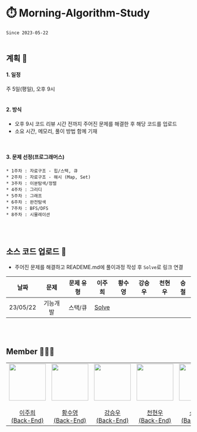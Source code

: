 # ⏱️ Morning-Algorithm-Study
`Since 2023-05-22`
</br>
</br>

## 계획 📆
#### 1. 일정
주 5일(평일), 오후 9시    
</br>

#### 2. 방식
* 오후 9시 코드 리뷰 시간 전까지 주어진 문제를 해결한 후 해당 코드를 업로드
* 소요 시간, 메모리, 풀이 방법 함께 기재
</br>

#### 3. 문제 선정(프로그래머스)
```
* 1주차 : 자료구조 - 힙/스택, 큐
* 2주차 : 자료구조 - 해시 (Map, Set)
* 3주차 : 이분탐색/정렬
* 4주차 : 그리디
* 5주차 : 그래프
* 6주차 : 완전탐색
* 7주차 : BFS/DFS
* 8주차 : 시뮬레이션
```
</br>
</br>

## 소스 코드 업로드 📌
- 주어진 문제를 해결하고 READEME.md에 풀이과정 작성 후 `Solve`로 링크 연결

|**날짜**| **문제** | **문제 유형** | **이주희** | **황수영** | **강승우** | **천현우** | **승철** |
|:-----:|:------:|:------:|:------:|:------:|:------:|:------:|:------:|
| 23/05/22 |  기능개발  | 스택/큐 |  <a href="/1주차/이주희/README.md">Solve</a>   |    |     |    |     |
</br>
</br>

## Member 👨🏻‍💻
<table>
  <tr>
    <td height="20px" align="center"><a href="https://github.com/joohee56">
      <img src="https://avatars.githubusercontent.com/joohee56" width="100px"/> <br><br> 이주희 <br>(Back-End) </a> <br></td>
    <td height="20px" align="center"><a href="https://github.com/sooyoungh">
      <img src="https://avatars.githubusercontent.com/sooyoungh" width="100px"/> <br><br> 황수영 <br>(Back-End) </a> <br></td>
    <td height="20px" align="center"><a href="https://github.com/ksw13">
      <img src="https://avatars.githubusercontent.com/ksw13" width="100px"/> <br><br> 강승우 <br>(Back-End) </a> <br></td>
    <td height="20px" align="center"><a href="https://github.com/Chenowoo">
      <img src="https://avatars.githubusercontent.com/Chenowoo" width="100px"/> <br><br> 천현우 <br>(Back-End) </a> <br></td>
    <td height="20px" align="center"><a href="https://github.com/sc0116">
      <img src="https://avatars.githubusercontent.com/sc0116" width="100px"/> <br><br> 신승철 <br>(Back-End) </a> <br></td>
  </tr>
</table>
</br>
